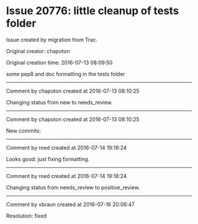 # Issue 20776: little cleanup of tests folder

Issue created by migration from Trac.

Original creator: chapoton

Original creation time: 2016-07-13 08:09:50

some pep8 and doc formatting in the tests folder


---

Comment by chapoton created at 2016-07-13 08:10:25

Changing status from new to needs_review.


---

Comment by chapoton created at 2016-07-13 08:10:25

New commits:


---

Comment by roed created at 2016-07-14 19:18:24

Looks good: just fixing formatting.


---

Comment by roed created at 2016-07-14 19:18:24

Changing status from needs_review to positive_review.


---

Comment by vbraun created at 2016-07-16 20:06:47

Resolution: fixed
